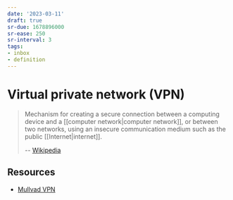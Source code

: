 ```yaml
---
date: '2023-03-11'
draft: true
sr-due: 1678896000
sr-ease: 250
sr-interval: 3
tags:
- inbox
- definition
---
```


# Virtual private network (VPN)

> Mechanism for creating a secure connection between a computing device and a
> [[computer network|computer network]], or between two networks, using an
> insecure communication medium such as the public [[Internet|internet]].
>
> -- [Wikipedia](https://en.wikipedia.org/wiki/Virtual_private_network)

## Resources

- [Mullvad VPN](https://mullvad.net/en/account/#/login?next=/)
